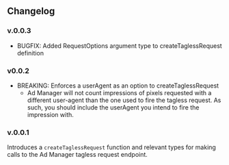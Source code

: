 ## Changelog

### v.0.0.3
* BUGFIX: Added RequestOptions argument type to createTaglessRequest definition

### v0.0.2
* BREAKING: Enforces a userAgent as an option to createTaglessRequest
  - Ad Manager will not count impressions of pixels requested with a different user-agent than the one used to fire the tagless request. As such, you should include the userAgent you intend to fire the impression with.

### v.0.0.1
Introduces a `createTaglessRequest` function and relevant types for making calls to the Ad Manager tagless request endpoint.

